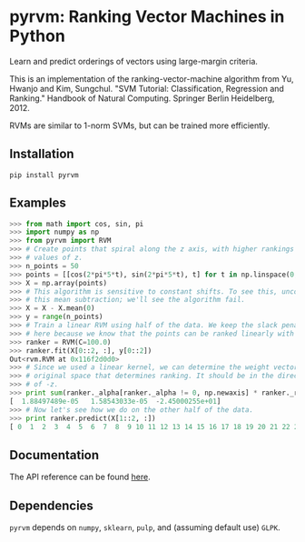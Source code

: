 pyrvm: Ranking Vector Machines in Python
========================================

Learn and predict orderings of vectors using large-margin criteria.

This is an implementation of the ranking-vector-machine algorithm from
Yu, Hwanjo and Kim, Sungchul. "SVM Tutorial: Classification, Regression and
Ranking." Handbook of Natural Computing. Springer Berlin Heidelberg, 2012.

RVMs are similar to 1-norm SVMs, but can be trained more efficiently.

Installation
------------

`pip install pyrvm`

Examples
--------

```python
>>> from math import cos, sin, pi
>>> import numpy as np
>>> from pyrvm import RVM
>>> # Create points that spiral along the z axis, with higher rankings at lower
>>> # values of z.
>>> n_points = 50
>>> points = [[cos(2*pi*5*t), sin(2*pi*5*t), t] for t in np.linspace(0, 1, n_points)]
>>> X = np.array(points)
>>> # This algorithm is sensitive to constant shifts. To see this, uncomment
>>> # this mean subtraction; we'll see the algorithm fail.
>>> X = X - X.mean(0)
>>> y = range(n_points)
>>> # Train a linear RVM using half of the data. We keep the slack penalty C high
>>> # here because we know that the points can be ranked linearly with no errors.
>>> ranker = RVM(C=100.0)
>>> ranker.fit(X[0::2, :], y[0::2])
Out<rvm.RVM at 0x116f2d0d0>
>>> # Since we used a linear kernel, we can determine the weight vector in the
>>> # original space that determines ranking. It should be in the direction
>>> # of -z.
>>> print sum(ranker._alpha[ranker._alpha != 0, np.newaxis] * ranker._rank_vectors, 0)
[  1.88497489e-05   1.58543033e-05  -2.45000255e+01]
>>> # Now let's see how we do on the other half of the data.
>>> print ranker.predict(X[1::2, :])
[ 0  1  2  3  4  5  6  7  8  9 10 11 12 13 14 15 16 17 18 19 20 21 22 23 24]
```

Documentation
-------------

The API reference can be found [here](http://htmlpreview.github.com/?https://github.com/rdipietro/pyrvm/doc/_build/html/pyrvm.html).

Dependencies
------------

`pyrvm` depends on `numpy`, `sklearn`, `pulp`, and (assuming default use)
`GLPK`.

